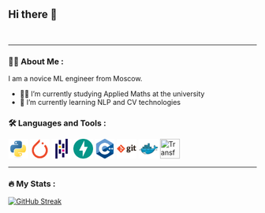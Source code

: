 ## Hi there 👋
<div id="badges">
  <img src="https://komarev.com/ghpvc/?username=Maksim-Goncharovskiy&style=flat-square&color=blue" alt=""/>
</div>

---

### :man_technologist: About Me :
I am a novice ML engineer from Moscow.

- 👨‍🎓 I’m currently studying Applied Maths at the university
- 🌱 I’m currently learning NLP and CV technologies



### :hammer_and_wrench: Languages and Tools :
<div>
  <img src="https://github.com/devicons/devicon/blob/master/icons/python/python-original.svg" title="Python" **alt="Python" width="40" height="40"/>
  <img src="https://github.com/devicons/devicon/blob/master/icons/pytorch/pytorch-original.svg" title="PyTorch" **alt="PyTorch" width="40" height="40"/>
  <img src="https://github.com/devicons/devicon/blob/master/icons/pandas/pandas-original.svg" title="Pandas" **alt="Pandas" width="40" height="40"/>
  <img src="https://github.com/devicons/devicon/blob/master/icons/fastapi/fastapi-original.svg" title="FastAPI" **alt="FastAPI" width="40" height="40"/>
  <img src="https://github.com/devicons/devicon/blob/master/icons/cplusplus/cplusplus-original.svg" title="C++" **alt="C++" width="40" height="40"/>
  <img src="https://github.com/devicons/devicon/blob/master/icons/git/git-original-wordmark.svg" title="Git" **alt="Git" width="40" height="40"/>
  <img src="https://github.com/devicons/devicon/blob/master/icons/docker/docker-original.svg" title="Docker" **alt="Docker" width="40" height="40"/>
  <img src="https://huggingface.co/datasets/huggingface/brand-assets/resolve/main/hf-logo.png" title="Transformers" **alt="Transformers" width="40" height="40"/>
</div>


---

### :fire: My Stats :
[![GitHub Streak](http://github-readme-streak-stats.herokuapp.com?user=Maksim-Goncharovskiy&theme=dark&background=000000)](https://git.io/streak-stats)
